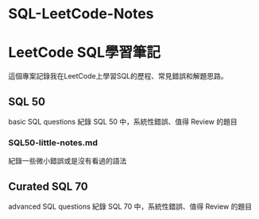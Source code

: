 # SQL-LeetCode-Notes
# LeetCode SQL學習筆記
這個專案記錄我在LeetCode上學習SQL的歷程、常見錯誤和解題思路。

## SQL 50
basic SQL questions
紀錄 SQL 50 中，系統性錯誤、值得 Review 的題目
### SQL50-little-notes.md
紀錄一些微小錯誤或是沒有看過的語法
## Curated SQL 70 
advanced SQL questions
紀錄 SQL 70 中，系統性錯誤、值得 Review 的題目
